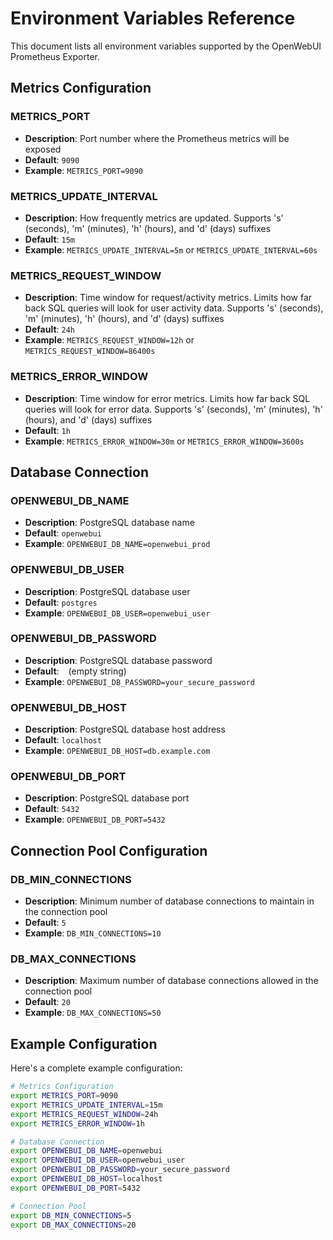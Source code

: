# Environment Variables Reference

This document lists all environment variables supported by the OpenWebUI Prometheus Exporter.

## Metrics Configuration

### METRICS_PORT
- **Description**: Port number where the Prometheus metrics will be exposed
- **Default**: `9090`
- **Example**: `METRICS_PORT=9090`

### METRICS_UPDATE_INTERVAL
- **Description**: How frequently metrics are updated. Supports 's' (seconds), 'm' (minutes), 'h' (hours), and 'd' (days) suffixes
- **Default**: `15m`
- **Example**: `METRICS_UPDATE_INTERVAL=5m` or `METRICS_UPDATE_INTERVAL=60s`

### METRICS_REQUEST_WINDOW
- **Description**: Time window for request/activity metrics. Limits how far back SQL queries will look for user activity data. Supports 's' (seconds), 'm' (minutes), 'h' (hours), and 'd' (days) suffixes
- **Default**: `24h`
- **Example**: `METRICS_REQUEST_WINDOW=12h` or `METRICS_REQUEST_WINDOW=86400s`

### METRICS_ERROR_WINDOW
- **Description**: Time window for error metrics. Limits how far back SQL queries will look for error data. Supports 's' (seconds), 'm' (minutes), 'h' (hours), and 'd' (days) suffixes
- **Default**: `1h`
- **Example**: `METRICS_ERROR_WINDOW=30m` or `METRICS_ERROR_WINDOW=3600s`

## Database Connection

### OPENWEBUI_DB_NAME
- **Description**: PostgreSQL database name
- **Default**: `openwebui`
- **Example**: `OPENWEBUI_DB_NAME=openwebui_prod`

### OPENWEBUI_DB_USER
- **Description**: PostgreSQL database user
- **Default**: `postgres`
- **Example**: `OPENWEBUI_DB_USER=openwebui_user`

### OPENWEBUI_DB_PASSWORD
- **Description**: PostgreSQL database password
- **Default**: ` ` (empty string)
- **Example**: `OPENWEBUI_DB_PASSWORD=your_secure_password`

### OPENWEBUI_DB_HOST
- **Description**: PostgreSQL database host address
- **Default**: `localhost`
- **Example**: `OPENWEBUI_DB_HOST=db.example.com`

### OPENWEBUI_DB_PORT
- **Description**: PostgreSQL database port
- **Default**: `5432`
- **Example**: `OPENWEBUI_DB_PORT=5432`

## Connection Pool Configuration

### DB_MIN_CONNECTIONS
- **Description**: Minimum number of database connections to maintain in the connection pool
- **Default**: `5`
- **Example**: `DB_MIN_CONNECTIONS=10`

### DB_MAX_CONNECTIONS
- **Description**: Maximum number of database connections allowed in the connection pool
- **Default**: `20`
- **Example**: `DB_MAX_CONNECTIONS=50`

## Example Configuration

Here's a complete example configuration:

```bash
# Metrics Configuration
export METRICS_PORT=9090
export METRICS_UPDATE_INTERVAL=15m
export METRICS_REQUEST_WINDOW=24h
export METRICS_ERROR_WINDOW=1h

# Database Connection
export OPENWEBUI_DB_NAME=openwebui
export OPENWEBUI_DB_USER=openwebui_user
export OPENWEBUI_DB_PASSWORD=your_secure_password
export OPENWEBUI_DB_HOST=localhost
export OPENWEBUI_DB_PORT=5432

# Connection Pool
export DB_MIN_CONNECTIONS=5
export DB_MAX_CONNECTIONS=20
